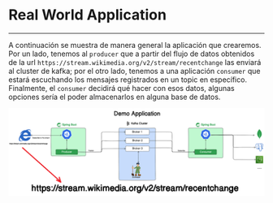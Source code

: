 # Real World Application

---

A continuación se muestra de manera general la aplicación que crearemos. Por un lado, tenemos al `producer` que a partir
del flujo de datos obtenidos de la url `https://stream.wikimedia.org/v2/stream/recentchange` las enviará al cluster
de kafka; por el otro lado, tenemos a una aplicación `consumer` que estará escuchando los mensajes registrados en un
topic en específico. Finalmente, el `consumer` decidirá qué hacer con esos datos, algunas opciones sería el poder
almacenarlos en alguna base de datos.

![14.real_world_application.png](./assets/14.real_world_application.png)